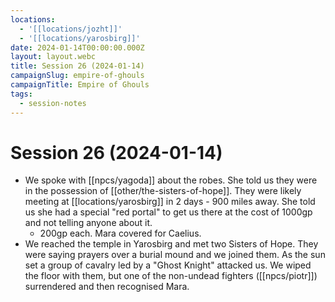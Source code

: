 ```yaml
---
locations:
  - '[[locations/jozht]]'
  - '[[locations/yarosbirg]]'
date: 2024-01-14T00:00:00.000Z
layout: layout.webc
title: Session 26 (2024-01-14)
campaignSlug: empire-of-ghouls
campaignTitle: Empire of Ghouls
tags:
  - session-notes
---
```

# Session 26 (2024-01-14)

- We spoke with [[npcs/yagoda]] about the robes. She told us they were in the possession of  [[other/the-sisters-of-hope]]. They were likely meeting at [[locations/yarosbirg]] in 2 days - 900 miles away. She told us she had a special "red portal" to get us there at the cost of 1000gp and not telling anyone about it.
	- 200gp each. Mara covered for Caelius.
- We reached the temple in Yarosbirg and met two Sisters of Hope. They were saying prayers over a burial mound and we joined them. As the sun set a group of cavalry led by a "Ghost Knight" attacked us. We wiped the floor with them, but one of the non-undead fighters ([[npcs/piotr]]) surrendered and then recognised Mara.
